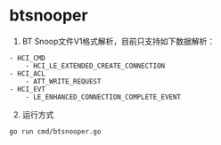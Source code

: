 # btsnooper
1. BT Snoop文件V1格式解析，目前只支持如下数据解析：
```
- HCI_CMD
    - HCI_LE_EXTENDED_CREATE_CONNECTION
- HCI_ACL
    - ATT_WRITE_REQUEST
- HCI_EVT
    - LE_ENHANCED_CONNECTION_COMPLETE_EVENT
```

2. 运行方式
```
go run cmd/btsnooper.go
```